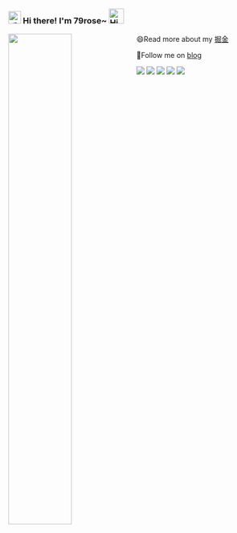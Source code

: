 <h3>
  <img src="https://media.giphy.com/media/hvRJCLFzcasrR4ia7z/giphy.gif" width="25" alt="手势">
  Hi there! I'm 79rose~ 
  <img src="https://emojis.slackmojis.com/emojis/images/1588866973/8934/hellokittydance.gif?1588866973" alt="Hi" width="30" />
</h3>

<!-- HTML -->
<img width="50%" align="left" src="https://github-readme-stats.vercel.app/api?username=79rose" />
 


<!-- ======================================= -->



 😄Read more about my [掘金](https://juejin.cn/user/1876179903053869)
 
 👯Follow me on [blog](http://47.119.20.58/)


<!-- https://readme-typing-svg.demolab.com/demo/ -->

<!-- ======================================= -->

![](https://img.shields.io/badge/-Nodejs-43853d?style=flat-square&logo=Node.js&logoColor=white) ![](https://img.shields.io/badge/-JavaScript-e5cd0c?style=flat-square&logo=JavaScript&labelColor=f7df1e&logoColor=000) ![](https://img.shields.io/badge/-TypeScript-3178C6?style=flat-square&logo=TypeScript&logoColor=white&color=blue) ![](https://img.shields.io/badge/-Vue.js-29beb0?style=flat-square&logo=vue.js&labelColor=ffffff&color=4FC08D) ![](https://img.shields.io/badge/-React.js-29beb0?style=flat-square&logo=React&labelColor=1A211E&color=1A211E) 

<!-- ======================================= -->


